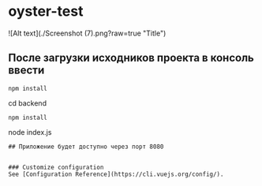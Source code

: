# oyster-test


![Alt text](./Screenshot (7).png?raw=true "Title")

## После загрузки исходников проекта в консоль ввести
```
npm install
```
 cd backend 
 ```
 npm install
```
node index.js
```
## Приложение будет доступно через порт 8080


### Customize configuration
See [Configuration Reference](https://cli.vuejs.org/config/).
